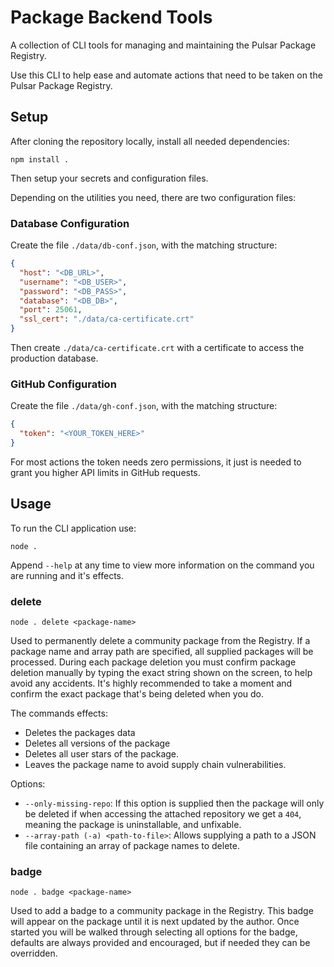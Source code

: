 # Package Backend Tools

A collection of CLI tools for managing and maintaining the Pulsar Package Registry.

Use this CLI to help ease and automate actions that need to be taken on the Pulsar Package Registry.

## Setup

After cloning the repository locally, install all needed dependencies:

```shell
npm install .
```

Then setup your secrets and configuration files.

Depending on the utilities you need, there are two configuration files:

### Database Configuration

Create the file `./data/db-conf.json`, with the matching structure:

```json
{
  "host": "<DB_URL>",
  "username": "<DB_USER>",
  "password": "<DB_PASS>",
  "database": "<DB_DB>",
  "port": 25061,
  "ssl_cert": "./data/ca-certificate.crt"
}
```

Then create `./data/ca-certificate.crt` with a certificate to access the production database.

### GitHub Configuration

Create the file `./data/gh-conf.json`, with the matching structure:

```json
{
  "token": "<YOUR_TOKEN_HERE>"
}
```

For most actions the token needs zero permissions, it just is needed to grant you higher API limits in GitHub requests.

## Usage

To run the CLI application use:

```shell
node .
```

Append `--help` at any time to view more information on the command you are running and it's effects.

### delete

```shell
node . delete <package-name>
```

Used to permanently delete a community package from the Registry.
If a package name and array path are specified, all supplied packages will be processed.
During each package deletion you must confirm package deletion manually by typing the exact string shown on the screen, to help avoid any accidents. It's highly recommended to take a moment and confirm the exact package that's being deleted when you do.

The commands effects:
* Deletes the packages data
* Deletes all versions of the package
* Deletes all user stars of the package.
* Leaves the package name to avoid supply chain vulnerabilities.

Options:
* `--only-missing-repo`: If this option is supplied then the package will only be deleted if when accessing the attached repository we get a `404`, meaning the package is uninstallable, and unfixable.
* `--array-path (-a) <path-to-file>`: Allows supplying a path to a JSON file containing an array of package names to delete.

### badge

```shell
node . badge <package-name>
```

Used to add a badge to a community package in the Registry.
This badge will appear on the package until it is next updated by the author.
Once started you will be walked through selecting all options for the badge, defaults are always provided and encouraged, but if needed they can be overridden.
